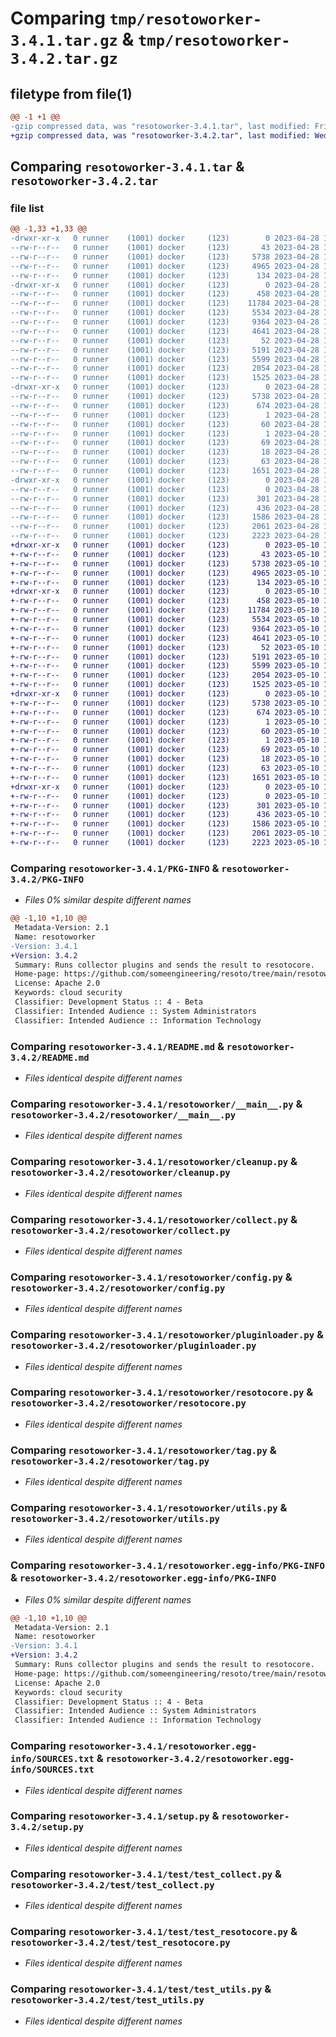 # Comparing `tmp/resotoworker-3.4.1.tar.gz` & `tmp/resotoworker-3.4.2.tar.gz`

## filetype from file(1)

```diff
@@ -1 +1 @@
-gzip compressed data, was "resotoworker-3.4.1.tar", last modified: Fri Apr 28 15:17:01 2023, max compression
+gzip compressed data, was "resotoworker-3.4.2.tar", last modified: Wed May 10 12:26:22 2023, max compression
```

## Comparing `resotoworker-3.4.1.tar` & `resotoworker-3.4.2.tar`

### file list

```diff
@@ -1,33 +1,33 @@
-drwxr-xr-x   0 runner    (1001) docker     (123)        0 2023-04-28 15:17:01.656600 resotoworker-3.4.1/
--rw-r--r--   0 runner    (1001) docker     (123)       43 2023-04-28 15:14:50.000000 resotoworker-3.4.1/MANIFEST.in
--rw-r--r--   0 runner    (1001) docker     (123)     5738 2023-04-28 15:17:01.656600 resotoworker-3.4.1/PKG-INFO
--rw-r--r--   0 runner    (1001) docker     (123)     4965 2023-04-28 15:14:50.000000 resotoworker-3.4.1/README.md
--rw-r--r--   0 runner    (1001) docker     (123)      134 2023-04-28 15:14:50.000000 resotoworker-3.4.1/requirements.txt
-drwxr-xr-x   0 runner    (1001) docker     (123)        0 2023-04-28 15:17:01.656600 resotoworker-3.4.1/resotoworker/
--rw-r--r--   0 runner    (1001) docker     (123)      458 2023-04-28 15:14:50.000000 resotoworker-3.4.1/resotoworker/__init__.py
--rw-r--r--   0 runner    (1001) docker     (123)    11784 2023-04-28 15:14:50.000000 resotoworker-3.4.1/resotoworker/__main__.py
--rw-r--r--   0 runner    (1001) docker     (123)     5534 2023-04-28 15:14:50.000000 resotoworker-3.4.1/resotoworker/cleanup.py
--rw-r--r--   0 runner    (1001) docker     (123)     9364 2023-04-28 15:14:50.000000 resotoworker-3.4.1/resotoworker/collect.py
--rw-r--r--   0 runner    (1001) docker     (123)     4641 2023-04-28 15:14:50.000000 resotoworker-3.4.1/resotoworker/config.py
--rw-r--r--   0 runner    (1001) docker     (123)       52 2023-04-28 15:14:50.000000 resotoworker-3.4.1/resotoworker/exceptions.py
--rw-r--r--   0 runner    (1001) docker     (123)     5191 2023-04-28 15:14:50.000000 resotoworker-3.4.1/resotoworker/pluginloader.py
--rw-r--r--   0 runner    (1001) docker     (123)     5599 2023-04-28 15:14:50.000000 resotoworker-3.4.1/resotoworker/resotocore.py
--rw-r--r--   0 runner    (1001) docker     (123)     2054 2023-04-28 15:14:50.000000 resotoworker-3.4.1/resotoworker/tag.py
--rw-r--r--   0 runner    (1001) docker     (123)     1525 2023-04-28 15:14:50.000000 resotoworker-3.4.1/resotoworker/utils.py
-drwxr-xr-x   0 runner    (1001) docker     (123)        0 2023-04-28 15:17:01.656600 resotoworker-3.4.1/resotoworker.egg-info/
--rw-r--r--   0 runner    (1001) docker     (123)     5738 2023-04-28 15:17:01.000000 resotoworker-3.4.1/resotoworker.egg-info/PKG-INFO
--rw-r--r--   0 runner    (1001) docker     (123)      674 2023-04-28 15:17:01.000000 resotoworker-3.4.1/resotoworker.egg-info/SOURCES.txt
--rw-r--r--   0 runner    (1001) docker     (123)        1 2023-04-28 15:17:01.000000 resotoworker-3.4.1/resotoworker.egg-info/dependency_links.txt
--rw-r--r--   0 runner    (1001) docker     (123)       60 2023-04-28 15:17:01.000000 resotoworker-3.4.1/resotoworker.egg-info/entry_points.txt
--rw-r--r--   0 runner    (1001) docker     (123)        1 2023-04-28 15:17:01.000000 resotoworker-3.4.1/resotoworker.egg-info/not-zip-safe
--rw-r--r--   0 runner    (1001) docker     (123)       69 2023-04-28 15:17:01.000000 resotoworker-3.4.1/resotoworker.egg-info/requires.txt
--rw-r--r--   0 runner    (1001) docker     (123)       18 2023-04-28 15:17:01.000000 resotoworker-3.4.1/resotoworker.egg-info/top_level.txt
--rw-r--r--   0 runner    (1001) docker     (123)       63 2023-04-28 15:17:01.656600 resotoworker-3.4.1/setup.cfg
--rw-r--r--   0 runner    (1001) docker     (123)     1651 2023-04-28 15:14:50.000000 resotoworker-3.4.1/setup.py
-drwxr-xr-x   0 runner    (1001) docker     (123)        0 2023-04-28 15:17:01.656600 resotoworker-3.4.1/test/
--rw-r--r--   0 runner    (1001) docker     (123)        0 2023-04-28 15:14:50.000000 resotoworker-3.4.1/test/__init__.py
--rw-r--r--   0 runner    (1001) docker     (123)      301 2023-04-28 15:14:50.000000 resotoworker-3.4.1/test/fakeconfig.py
--rw-r--r--   0 runner    (1001) docker     (123)      436 2023-04-28 15:14:50.000000 resotoworker-3.4.1/test/test_args.py
--rw-r--r--   0 runner    (1001) docker     (123)     1586 2023-04-28 15:14:50.000000 resotoworker-3.4.1/test/test_collect.py
--rw-r--r--   0 runner    (1001) docker     (123)     2061 2023-04-28 15:14:50.000000 resotoworker-3.4.1/test/test_resotocore.py
--rw-r--r--   0 runner    (1001) docker     (123)     2223 2023-04-28 15:14:50.000000 resotoworker-3.4.1/test/test_utils.py
+drwxr-xr-x   0 runner    (1001) docker     (123)        0 2023-05-10 12:26:22.425737 resotoworker-3.4.2/
+-rw-r--r--   0 runner    (1001) docker     (123)       43 2023-05-10 12:23:05.000000 resotoworker-3.4.2/MANIFEST.in
+-rw-r--r--   0 runner    (1001) docker     (123)     5738 2023-05-10 12:26:22.425737 resotoworker-3.4.2/PKG-INFO
+-rw-r--r--   0 runner    (1001) docker     (123)     4965 2023-05-10 12:23:05.000000 resotoworker-3.4.2/README.md
+-rw-r--r--   0 runner    (1001) docker     (123)      134 2023-05-10 12:23:05.000000 resotoworker-3.4.2/requirements.txt
+drwxr-xr-x   0 runner    (1001) docker     (123)        0 2023-05-10 12:26:22.421737 resotoworker-3.4.2/resotoworker/
+-rw-r--r--   0 runner    (1001) docker     (123)      458 2023-05-10 12:23:05.000000 resotoworker-3.4.2/resotoworker/__init__.py
+-rw-r--r--   0 runner    (1001) docker     (123)    11784 2023-05-10 12:23:05.000000 resotoworker-3.4.2/resotoworker/__main__.py
+-rw-r--r--   0 runner    (1001) docker     (123)     5534 2023-05-10 12:23:05.000000 resotoworker-3.4.2/resotoworker/cleanup.py
+-rw-r--r--   0 runner    (1001) docker     (123)     9364 2023-05-10 12:23:05.000000 resotoworker-3.4.2/resotoworker/collect.py
+-rw-r--r--   0 runner    (1001) docker     (123)     4641 2023-05-10 12:23:05.000000 resotoworker-3.4.2/resotoworker/config.py
+-rw-r--r--   0 runner    (1001) docker     (123)       52 2023-05-10 12:23:05.000000 resotoworker-3.4.2/resotoworker/exceptions.py
+-rw-r--r--   0 runner    (1001) docker     (123)     5191 2023-05-10 12:23:05.000000 resotoworker-3.4.2/resotoworker/pluginloader.py
+-rw-r--r--   0 runner    (1001) docker     (123)     5599 2023-05-10 12:23:05.000000 resotoworker-3.4.2/resotoworker/resotocore.py
+-rw-r--r--   0 runner    (1001) docker     (123)     2054 2023-05-10 12:23:05.000000 resotoworker-3.4.2/resotoworker/tag.py
+-rw-r--r--   0 runner    (1001) docker     (123)     1525 2023-05-10 12:23:05.000000 resotoworker-3.4.2/resotoworker/utils.py
+drwxr-xr-x   0 runner    (1001) docker     (123)        0 2023-05-10 12:26:22.421737 resotoworker-3.4.2/resotoworker.egg-info/
+-rw-r--r--   0 runner    (1001) docker     (123)     5738 2023-05-10 12:26:22.000000 resotoworker-3.4.2/resotoworker.egg-info/PKG-INFO
+-rw-r--r--   0 runner    (1001) docker     (123)      674 2023-05-10 12:26:22.000000 resotoworker-3.4.2/resotoworker.egg-info/SOURCES.txt
+-rw-r--r--   0 runner    (1001) docker     (123)        1 2023-05-10 12:26:22.000000 resotoworker-3.4.2/resotoworker.egg-info/dependency_links.txt
+-rw-r--r--   0 runner    (1001) docker     (123)       60 2023-05-10 12:26:22.000000 resotoworker-3.4.2/resotoworker.egg-info/entry_points.txt
+-rw-r--r--   0 runner    (1001) docker     (123)        1 2023-05-10 12:26:22.000000 resotoworker-3.4.2/resotoworker.egg-info/not-zip-safe
+-rw-r--r--   0 runner    (1001) docker     (123)       69 2023-05-10 12:26:22.000000 resotoworker-3.4.2/resotoworker.egg-info/requires.txt
+-rw-r--r--   0 runner    (1001) docker     (123)       18 2023-05-10 12:26:22.000000 resotoworker-3.4.2/resotoworker.egg-info/top_level.txt
+-rw-r--r--   0 runner    (1001) docker     (123)       63 2023-05-10 12:26:22.425737 resotoworker-3.4.2/setup.cfg
+-rw-r--r--   0 runner    (1001) docker     (123)     1651 2023-05-10 12:23:05.000000 resotoworker-3.4.2/setup.py
+drwxr-xr-x   0 runner    (1001) docker     (123)        0 2023-05-10 12:26:22.425737 resotoworker-3.4.2/test/
+-rw-r--r--   0 runner    (1001) docker     (123)        0 2023-05-10 12:23:05.000000 resotoworker-3.4.2/test/__init__.py
+-rw-r--r--   0 runner    (1001) docker     (123)      301 2023-05-10 12:23:05.000000 resotoworker-3.4.2/test/fakeconfig.py
+-rw-r--r--   0 runner    (1001) docker     (123)      436 2023-05-10 12:23:05.000000 resotoworker-3.4.2/test/test_args.py
+-rw-r--r--   0 runner    (1001) docker     (123)     1586 2023-05-10 12:23:05.000000 resotoworker-3.4.2/test/test_collect.py
+-rw-r--r--   0 runner    (1001) docker     (123)     2061 2023-05-10 12:23:05.000000 resotoworker-3.4.2/test/test_resotocore.py
+-rw-r--r--   0 runner    (1001) docker     (123)     2223 2023-05-10 12:23:05.000000 resotoworker-3.4.2/test/test_utils.py
```

### Comparing `resotoworker-3.4.1/PKG-INFO` & `resotoworker-3.4.2/PKG-INFO`

 * *Files 0% similar despite different names*

```diff
@@ -1,10 +1,10 @@
 Metadata-Version: 2.1
 Name: resotoworker
-Version: 3.4.1
+Version: 3.4.2
 Summary: Runs collector plugins and sends the result to resotocore.
 Home-page: https://github.com/someengineering/resoto/tree/main/resotoworker
 License: Apache 2.0
 Keywords: cloud security
 Classifier: Development Status :: 4 - Beta
 Classifier: Intended Audience :: System Administrators
 Classifier: Intended Audience :: Information Technology
```

### Comparing `resotoworker-3.4.1/README.md` & `resotoworker-3.4.2/README.md`

 * *Files identical despite different names*

### Comparing `resotoworker-3.4.1/resotoworker/__main__.py` & `resotoworker-3.4.2/resotoworker/__main__.py`

 * *Files identical despite different names*

### Comparing `resotoworker-3.4.1/resotoworker/cleanup.py` & `resotoworker-3.4.2/resotoworker/cleanup.py`

 * *Files identical despite different names*

### Comparing `resotoworker-3.4.1/resotoworker/collect.py` & `resotoworker-3.4.2/resotoworker/collect.py`

 * *Files identical despite different names*

### Comparing `resotoworker-3.4.1/resotoworker/config.py` & `resotoworker-3.4.2/resotoworker/config.py`

 * *Files identical despite different names*

### Comparing `resotoworker-3.4.1/resotoworker/pluginloader.py` & `resotoworker-3.4.2/resotoworker/pluginloader.py`

 * *Files identical despite different names*

### Comparing `resotoworker-3.4.1/resotoworker/resotocore.py` & `resotoworker-3.4.2/resotoworker/resotocore.py`

 * *Files identical despite different names*

### Comparing `resotoworker-3.4.1/resotoworker/tag.py` & `resotoworker-3.4.2/resotoworker/tag.py`

 * *Files identical despite different names*

### Comparing `resotoworker-3.4.1/resotoworker/utils.py` & `resotoworker-3.4.2/resotoworker/utils.py`

 * *Files identical despite different names*

### Comparing `resotoworker-3.4.1/resotoworker.egg-info/PKG-INFO` & `resotoworker-3.4.2/resotoworker.egg-info/PKG-INFO`

 * *Files 0% similar despite different names*

```diff
@@ -1,10 +1,10 @@
 Metadata-Version: 2.1
 Name: resotoworker
-Version: 3.4.1
+Version: 3.4.2
 Summary: Runs collector plugins and sends the result to resotocore.
 Home-page: https://github.com/someengineering/resoto/tree/main/resotoworker
 License: Apache 2.0
 Keywords: cloud security
 Classifier: Development Status :: 4 - Beta
 Classifier: Intended Audience :: System Administrators
 Classifier: Intended Audience :: Information Technology
```

### Comparing `resotoworker-3.4.1/resotoworker.egg-info/SOURCES.txt` & `resotoworker-3.4.2/resotoworker.egg-info/SOURCES.txt`

 * *Files identical despite different names*

### Comparing `resotoworker-3.4.1/setup.py` & `resotoworker-3.4.2/setup.py`

 * *Files identical despite different names*

### Comparing `resotoworker-3.4.1/test/test_collect.py` & `resotoworker-3.4.2/test/test_collect.py`

 * *Files identical despite different names*

### Comparing `resotoworker-3.4.1/test/test_resotocore.py` & `resotoworker-3.4.2/test/test_resotocore.py`

 * *Files identical despite different names*

### Comparing `resotoworker-3.4.1/test/test_utils.py` & `resotoworker-3.4.2/test/test_utils.py`

 * *Files identical despite different names*

